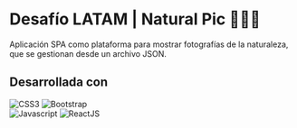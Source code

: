 # Desafío LATAM | Natural Pic 👩🏽‍💻
Aplicación SPA como plataforma para mostrar fotografías de la naturaleza, que se gestionan desde un archivo JSON.

## Desarrollada con
![CSS3](https://img.shields.io/badge/CSS3-grey?style=for-the-badge&logo=css3)
![Bootstrap](https://img.shields.io/badge/Bootstrap-grey?style=for-the-badge&logo=bootstrap)  
![Javascript](https://img.shields.io/badge/Javascript-grey?style=for-the-badge&logo=javascript)
![ReactJS](https://img.shields.io/badge/ReactJS-grey?style=for-the-badge&logo=react)  
